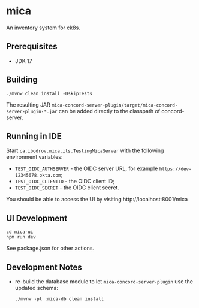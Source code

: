 # mica

An inventory system for ck8s.

## Prerequisites

- JDK 17

## Building

```
./mvnw clean install -DskipTests
```

The resulting JAR `mica-concord-server-plugin/target/mica-concord-server-plugin-*.jar`
can be added directly to the classpath of concord-server.

## Running in IDE

Start `ca.ibodrov.mica.its.TestingMicaServer` with the following environment variables:
- `TEST_OIDC_AUTHSERVER` - the OIDC server URL, for example `https://dev-12345678.okta.com`;
- `TEST_OIDC_CLIENTID` - the OIDC client ID;
- `TEST_OIDC_SECRET` - the OIDC client secret.

You should be able to access the UI by visiting http://localhost:8001/mica

## UI Development

```
cd mica-ui
npm run dev
```

See package.json for other actions.

## Development Notes

- re-build the database module to let `mica-concord-server-plugin` use the updated schema:
  ``` 
  ./mvnw -pl :mica-db clean install
  ```
